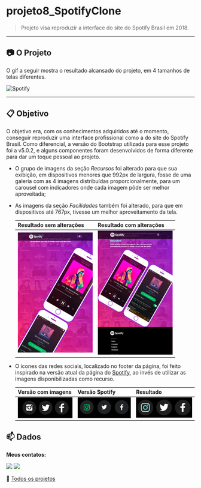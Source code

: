 # projeto8_SpotifyClone
>Projeto visa reproduzir a interface do site do Spotify Brasil em 2018. 

<hr>

## :camera: O Projeto

O gif a seguir mostra o resultado alcansado do projeto, em 4 tamanhos de telas diferentes.

![Spotify](imagens/projeto8_Spotify.gif)

<hr>

## :clipboard: Objetivo

O objetivo era, com os conhecimentos adquiridos até o momento, conseguir reproduzir uma interface profissional como a do site do Spotify Brasil.
Como diferencial, a versão do Bootstrap utilizada para esse projeto foi a v5.0.2, e alguns componentes foram desenvolvidos de forma diferente para dar um toque pessoal ao projeto.
 - O grupo de imagens da seção *Recursos* foi alterado para que sua exibição, em dispositivos menores que 992px de largura, fosse de uma galeria com as 4 imagens distribuídas proporcionalmente, para um carousel com indicadores onde cada imagem pôde ser melhor aproveitada;

 - As imagens da seção *Facilidades* também foi alterado, para que em dispositivos até 767px, tivesse um melhor aproveitamento da tela.
  
   Resultado sem alterações | Resultado com alterações
   -------------------------|--------------------------
   <img src="imagens/imagem-facilidades.jpg" width="200px"> | <img src="imagens/imagem-facilidades2.jpg" width="200px">

 - O ícones das redes sociais, localizado no footer da página, foi feito inspirado na versão atual da página do [Spotify](https://www.spotify.com/br/), ao invés de utilizar as imagens disponibilizadas como recurso.

   Versão com imagens | Versão Spotify | Resultado
   -------------------|----------------|---------
   <img src="imagens/redes-sociais2.png" width="200px"> | <img src="imagens/redes-sociais.png" width="200px"> | <img src="imagens/redes-sociais3.png" width="200px">

## :mailbox: Dados

**Meus contatos:**
<p>
   <a href="https://www.linkedin.com/in/danigvg/" alt="Linkedin">
     <img src="https://img.shields.io/badge/-Linkedin-0e76a8?style=flat-square&logo=Linkedin&logoColor=white&link=https://www.linkedin.com/in/danigvg/" /></a>
   <a href="danigvg@gmail.com" alt="Gmail">
     <img src="https://img.shields.io/badge/-Gmail-FF0000?style=flat-square&labelColor=FF0000&logo=gmail&logoColor=white&link=danigvg@gmail.com"/></a>   
</p>

:file_folder: [Todos os projetos](https://github.com/danigvg/projetos_curso_web) 

